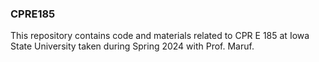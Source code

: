 ### CPRE185

This repository contains code and materials related to CPR E 185 at Iowa State University taken during Spring 2024 with Prof. Maruf.
